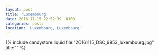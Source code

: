 ```yaml
---
layout: post
title: 'Luxembourg'
date: 2016-11-15 22:52:39 -0100
categories: posts
location: 'Luxembourg, Luxembourg'
---
```


{% include candystore.liquid file:"20161115_DSC_9953_luxembourg.jpg" title:"" %}
